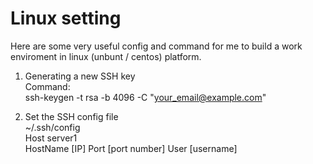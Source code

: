 # Linux setting
Here are some very useful config and command for me to build a work enviroment in linux (unbunt / centos) platform.

1. Generating a new SSH key  
Command:  
    ssh-keygen -t rsa -b 4096 -C "your_email@example.com"  

2. Set the SSH config file  
~/.ssh/config  
    Host server1  
        HostName [IP]
        Port [port number]
        User [username]
